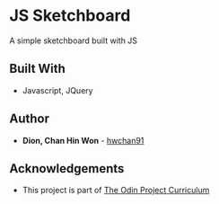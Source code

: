 # JS Sketchboard

A simple sketchboard built with JS

## Built With

* Javascript, JQuery


## Author

* **Dion, Chan Hin Won** -  [hwchan91](https://github.com/hwchan91)

## Acknowledgements

* This project is part of [The Odin Project Curriculum](https://www.theodinproject.com/courses/web-development-101/lessons/javascript-and-jquery)
